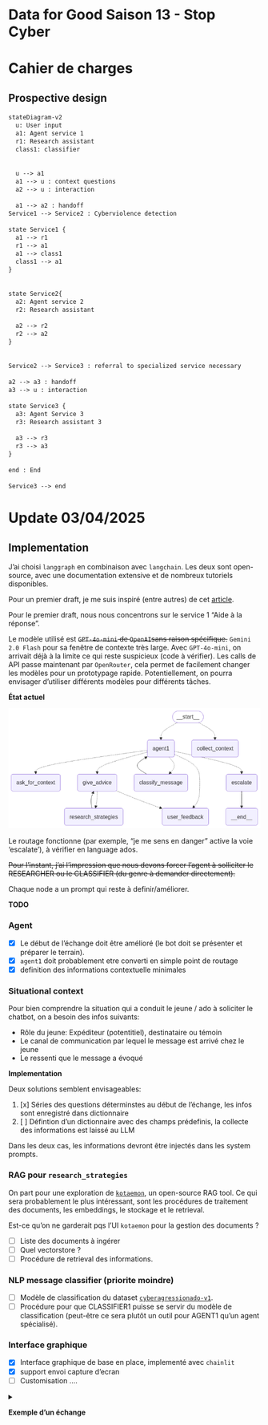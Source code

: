 # Data for Good Saison 13 - Stop Cyber


# Cahier de charges

## Prospective design

``` mermaid
stateDiagram-v2
  u: User input
  a1: Agent service 1
  r1: Research assistant
  class1: classifier


  u --> a1
  a1 --> u : context questions
  a2 --> u : interaction

  a1 --> a2 : handoff
Service1 --> Service2 : Cyberviolence detection

state Service1 {
  a1 --> r1
  r1 --> a1
  a1 --> class1
  class1 --> a1
}


state Service2{
  a2: Agent service 2
  r2: Research assistant

  a2 --> r2
  r2 --> a2
}


Service2 --> Service3 : referral to specialized service necessary

a2 --> a3 : handoff
a3 --> u : interaction

state Service3 {
  a3: Agent Service 3
  r3: Research assistant 3

  a3 --> r3
  r3 --> a3
}

end : End

Service3 --> end
```

# Update 03/04/2025

## Implementation

J’ai choisi `langgraph` en combinaison avec `langchain`. Les deux sont
open-source, avec une documentation extensive et de nombreux tutoriels
disponibles.

Pour un premier draft, je me suis inspiré (entre autres) de cet
[article](https://ai.gopubby.com/building-rag-research-multi-agent-with-langgraph-1bd47acac69f).

Pour le premier draft, nous nous concentrons sur le service 1 “Aide à la
réponse”.

Le modèle utilisé est ~~`GPT-4o-mini` de `OpenAI`sans raison
spécifique.~~ `Gemini 2.0 Flash` pour sa fenêtre de contexte très large.
Avec `GPT-4o-mini`, on arrivait déjà à la limite ce qui reste suspicieux
(code à vérifier). Les calls de API passe maintenant par `OpenRouter`,
cela permet de facilement changer les modèles pour un prototypage
rapide. Potentiellement, on pourra envisager d’utiliser différents
modèles pour différents tâches.

**État actuel**

![](./graph.png)

Le routage fonctionne (par exemple, “je me sens en danger” active la
voie ‘escalate’), à vérifier en language ados.

~~Pour l’instant, j’ai l’impression que nous devons forcer l’agent à
solliciter le RESEARCHER ou le CLASSIFIER (du genre à demander
directement).~~

Chaque node a un prompt qui reste à definir/améliorer.

**TODO**

### Agent

- [x] Le début de l’échange doit être amélioré (le bot doit se présenter
  et préparer le terrain).
- [x] `agent1` doit probablement etre converti en simple point de
  routage
- [x] definition des informations contextuelle minimales

### Situational context

Pour bien comprendre la situation qui a conduit le jeune / ado à
soliciter le chatbot, on a besoin des infos suivants:

- Rôle du jeune: Expéditeur (potentitiel), destinataire ou témoin
- Le canal de communication par lequel le message est arrivé chez le
  jeune
- Le ressenti que le message a évoqué

**Implementation**

Deux solutions semblent envisageables:

1.  [x] Séries des questions déterminstes au début de l’échange, les
    infos sont enregistré dans dictionnaire
2.  [ ] Défintion d’un dictionnaire avec des champs prédefinis, la
    collecte des informations est laissé au LLM

Dans les deux cas, les informations devront être injectés dans les
system prompts.

### RAG pour `research_strategies`

On part pour une exploration de
[`kotaemon`](https://github.com/Cinnamon/kotaemon/tree/main), un
open-source RAG tool. Ce qui sera probablement le plus intéressant, sont
les procédures de traitement des documents, les embeddings, le stockage
et le retrieval.

Est-ce qu’on ne garderait pqs l’UI `kotaemon` pour la gestion des
documents ?

- [ ] Liste des documents à ingérer
- [ ] Quel vectorstore ?
- [ ] Procédure de retrieval des informations.

### NLP message classifier (priorite moindre)

- [ ] Modèle de classification du dataset
  [`cyberagressionado-v1`](https://hatespeechdata.com/#cyberagressionado-v1).
- [ ] Procédure pour que CLASSIFIER1 puisse se servir du modèle de
  classification (peut-être ce sera plutôt un outil pour AGENT1 qu’un
  agent spécialisé).

### Interface graphique

- [x] Interface graphique de base en place, implementé avec `chainlit`
- [x] support envoi capture d’ecran
- [ ] Customisation ….

<details>

<summary>

**Exemple d’un échange**
</summary>

    Enter your query (type '-q' to quit):
    > ================================== Ai Message ==================================

    I understand that you're feeling upset about what happened. It's really important to talk about it. Can you tell me more about what was said or done? This will help me understand the situation better.

    ---
     Routed to:  USER
    ---

    > : ================================ Human Message =================================

    hi, est-ce qu'on peut discuter en francais ?

    ================================== Ai Message ==================================

    Bien sûr, nous pouvons discuter en français ! Je suis là pour t'aider. Peux-tu me dire ce qui te préoccupe ?

    ---
     Routed to:  USER
    ---

    > : ================================ Human Message =================================

    j'ai recu un message de qqn que je connais pas vraiment. je comprends pas trop ce que ca veut dire

    ================================== Ai Message ==================================

    Je comprends que recevoir un message d'une personne que tu ne connais pas peut être déroutant et même un peu inquiétant. Peux-tu me dire ce que le message disait ? Cela m'aidera à mieux comprendre la situation et à te donner des conseils appropriés.

    ---
     Routed to:  USER
    ---

    > : ================================ Human Message =================================

    il m'a dit que je suis moche

    ================================== Ai Message ==================================

    Je suis vraiment désolé d'apprendre que tu as reçu un message aussi blessant. C'est très injuste et tu ne mérites pas d'être traité de cette façon. Les commentaires comme celui-ci sont une forme de cyberharcèlement, et c'est important de se rappeler que ce n'est pas de ta faute.

    Voici quelques étapes que tu peux suivre :
    1. **Ne réponds pas** à ce message. Parfois, ignorer les personnes qui essaient de te blesser est la meilleure chose à faire.
    2. **Prends une capture d'écran** du message pour garder une preuve de ce qui a été dit.
    3. **Bloque la personne** sur la plateforme où tu as reçu le message. Cela peut t'aider à te sentir plus en sécurité.
    4. **Parle-en à un adulte de confiance**, comme un parent, un enseignant ou un conseiller scolaire. Ils peuvent t'aider à gérer la situation.

    N'oublie pas que tu n'es pas seul et qu'il y a des gens qui se soucient de toi et qui peuvent t'aider. Tu es précieux et tu mérites d'être traité avec respect !

    ---
     Routed to:  USER
    ---

    > : ================================ Human Message =================================

    tu me conseilles de faire quoi?

    ================================== Ai Message ==================================

    Je te conseille de suivre ces étapes :

    1. **Ne réponds pas** au message. Ignorer les personnes qui essaient de te blesser est souvent la meilleure option.
    2. **Prends une capture d'écran** du message pour garder une preuve de ce qui a été dit. Cela peut être utile si tu en parles à un adulte.
    3. **Bloque la personne** sur la plateforme où tu as reçu le message. Cela peut t'aider à te sentir plus en sécurité et à éviter d'autres messages blessants.
    4. **Parle-en à un adulte de confiance**, comme un parent, un enseignant ou un conseiller scolaire. Ils peuvent t'aider à gérer la situation et à te soutenir.

    N'oublie pas que tu n'es pas seul et qu'il y a des gens qui se soucient de toi et qui peuvent t'aider. Tu es précieux et tu mérites d'être traité avec respect !

    ---
     Routed to:  USER
    ---

    > : ================================ Human Message =================================

    tu crois que c'est du cyberharcelement?

    ================================== Ai Message ==================================

    Oui, ce que tu as décrit ressemble à du cyberharcèlement. Quand quelqu'un t'envoie des messages blessants ou méchants, cela fait partie des comportements de harcèlement en ligne. C'est important de se rappeler que ce n'est pas de ta faute et que tu ne mérites pas d'être traité de cette manière.

    Si tu veux, je peux t'aider à prendre des mesures pour te protéger et te sentir mieux. Que souhaites-tu faire ?

    ---
     Routed to:  CLASSIFIER1
    ---

    ================================== Ai Message ==================================

    Clearly cyberviolence

    ================================== Ai Message ==================================

    Je pense qu'il est important de prendre cette situation au sérieux. Étant donné que tu as reçu un message blessant et que cela ressemble à du cyberharcèlement, je vais transférer ton cas à un service spécialisé qui pourra t'aider davantage. Ils pourront te fournir le soutien dont tu as besoin.

    N'oublie pas que tu n'es pas seul et qu'il y a des gens qui se soucient de toi. Je vais maintenant te transférer à ce service.

    ---
     Routed to:  SERVICE2
    ---

    ================================== Ai Message ==================================

    Service 2 not yet implemented

</details>

